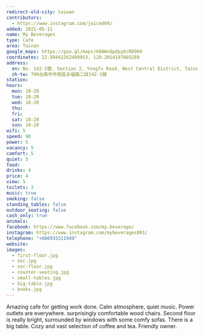 ```yaml
---
redirect-old-city: taiwan
contributors:
  - https://www.instagram.com/juiced69/
added: 2021-05-11
name: My Beverages
type: Cafe
area: Tainan
google_maps: https://goo.gl/maps/U8AWvQpdpyDcRD9k9
coordinates: 22.99442262489953, 120.2014197669289
address:
  en: No. 142-1號, Section 2, Yongfu Road, West Central District, Tainan City, 700
  zh-tw: 700台南市中西區永福路二段142-1號
station: 
hours:
  mon: 10-20
  tue: 10-20
  wed: 10-20
  thu: 
  fri: 
  sat: 10-20
  sun: 10-20
wifi: 5
speed: 90
power: 5
vacancy: 5
comfort: 5
quiet: 5
food:
drinks: 4
price: 4
view: 5
toilets: 3
music: true
smoking: false
standing_tables: false
outdoor_seating: false
cash_only: true
animals:
facebook: https://www.facebook.com/my.beverage/
instagram: https://www.instagram.com/mybeverages001/
telephone: "+886935311949"
website:
images: 
  - first-floor.jpg
  - sec.jpg
  - sec-floor.jpg
  - counter-seating.jpg
  - small-tables.jpg
  - big-table.jpg
  - books.jpg
---
```


Amazing cafe for getting work done. Calm atmosphere, quiet music. Power outlets are everywhere. surprisingly comfortable wood chairs. Second floor is really bright, surrounded by windows with some comfy sofas. There is a big table. Cozy and vast selection of coffee and tea. Friendly owner. 